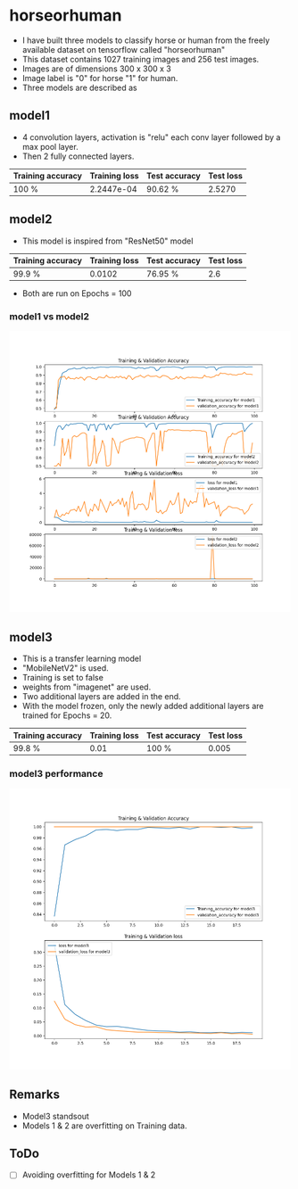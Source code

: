 # horseorhuman

* I have built three models to classify horse or human from the freely available dataset on tensorflow called "horseorhuman"
* This dataset contains 1027 training images and 256 test images.
* Images are of dimensions 300 x 300 x 3
* Image label is "0" for horse "1" for human.
* Three models are described as

## model1

* 4 convolution layers, activation is "relu" each conv layer followed by a max pool layer.
* Then 2 fully connected layers.

| Training accuracy | Training loss | Test accuracy | Test loss |
|-------------------|---------------|---------------|-----------|
|      100 %        |   2.2447e-04  |     90.62 %   |   2.5270  |


## model2

* This model is inspired from "ResNet50" model

| Training accuracy | Training loss | Test accuracy | Test loss |
|-------------------|---------------|---------------|-----------|
|      99.9 %       |    0.0102     |     76.95 %   |   2.6     |


* Both are run on Epochs = 100

### model1 vs model2 

![alt text](https://github.com/elsiery/horseorhuman/blob/main/final_comparision_between%20models%201%262.png)

## model3 

* This is a transfer learning model
* "MobileNetV2" is used.
* Training is set to false
* weights from "imagenet" are used.
* Two additional layers are added in the end.
* With the model frozen, only the newly added additional layers are trained for Epochs = 20.

| Training accuracy | Training loss | Test accuracy | Test loss |
|-------------------|---------------|---------------|-----------|
|      99.8 %       |    0.01       |     100 %     |   0.005   |


### model3 performance

![alt text](https://github.com/elsiery/horseorhuman/blob/main/model3.png)


## Remarks 
* Model3 standsout
* Models 1 & 2 are overfitting on Training data.


## ToDo

- [ ] Avoiding overfitting for Models 1 & 2
